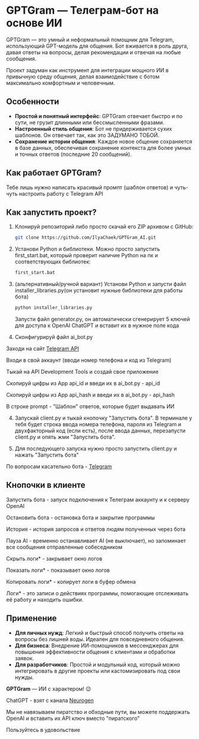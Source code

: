 # GPTGram — Телеграм-бот на основе ИИ

GPTGram — это умный и неформальный помощник для Telegram, использующий GPT-модель для общения. Бот вживается в роль друга, давая ответы на вопросы, делая рекомендации и отвечая на любые сообщения. 

Проект задуман как инструмент для интеграции мощного ИИ в привычную среду общения, делая взаимодействие с ботом максимально комфортным и человечным.

## Особенности

- **Простой и понятный интерфейс**: GPTGram отвечает быстро и по сути, не грузит длинными или бессмысленными фразами.
- **Настроенный стиль общения**: Бот не придерживается сухих шаблонов. Он отвечает так, как это ЗАДУМАНО ТОБОЙ.
- **Сохранение истории общения**: Каждое новое общение сохраняется в базе данных, обеспечивая сохранение контекста для более умных и точных ответов (последние 20 сообщений).

## Как работает GPTGram?

Тебе лишь нужно написать красивый промпт (шаблон ответов) и чуть-чуть настроить работу с Telegram API

## Как запустить проект?

1. Клонируй репозиторий либо просто скачай его ZIP архивом с GitHub:
    ```bash
    git clone https://github.com/IlyaChaek/GPTGram_AI.git
    ```

2. Установи Python и библиотеки. Можно просто запустить first_start.bat, который проверит наличие Python на пк и соответствующих библиотек:
    ```bash
    first_start.bat
    ```
2. (альтернативный/ручной вариант) Установи Python и запусти файл installer_libraries.py(он установит нужные библиотеки для работы бота)
    ```bash
    python installer_libraries.py
    ```
    Запусти файл generator.py, он автоматически сгенерирует 5 ключей для доступа к OpenAI ChatGPT и вставит их в нужное поле кода

3. Сконфигурируй файл ai_bot.py

Заходи на сайт [Telegram API](https://my.telegram.org/auth?to=apps)

Входи в свой аккаунт (вводи номер телефона и код из Telegram)

Тыкай на API Development Tools и создай свое приложение 

Скопируй цифры из App api_id и введи их в ai_bot.py - api_id

Скопируй цифры из App api_hash и введи их в ai_bot.py - api_hash


В строке prompt - "Шаблон" ответов, которые будет выдавать ИИ

4. Запускай client.py и тыкай кнопочку "Запустить бота". В терминале у тебя будет строка ввода номера телефона, пароля из Telegram и двухфакторный код (если есть), после ввода данных, перезапусти client.py и опять жми "Запустить бота".

5. Для последующего запуска нужно просто запустить client.py и нажать "Запустить бота"

По вопросам касательно бота - [Telegram](https://t.me/M0CKBA_123)



## Кнопочки в клиенте
Запустить бота - запуск подключения к Телеграм аккаунту и к серверу OpenAI

Остановить бота - остановка бота и закрытие программы

История - история запросов и ответов людям полученных через бота

Пауза AI - временно останавливает AI (не выключает), но запоминает все сообщения отправленные собеседником

Скрыть логи* - закрывает окно логов

Показать логи* - показывает окно логов

Копировать логи* - копирует логи в буфер обмена

Логи* - это записи о действиях программы, помогающие отслеживать её работу и находить ошибки.


## Применение

- **Для личных нужд**: Легкий и быстрый способ получить ответы на вопросы без лишней воды. Идеален для повседневного общения.
- **Для бизнеса**: Внедрение ИИ-помощников в мессенджерах для повышения эффективности общения с клиентами и обработки заявок.
- **Для разработчиков**: Простой и модульный код, который можно интегрировать в другие проекты или кастомизировать под свои нужды.



**GPTGram** — ИИ с характером! 😉


ChatGPT - взят с канала [Neurogen](https://t.me/neurogen_news)

Мы не навязываем пиратство и обходные пути, вы можете поддержать OpenAI и вставить их API ключ вместо "пиратского"

Пользуйтесь в удовольствие